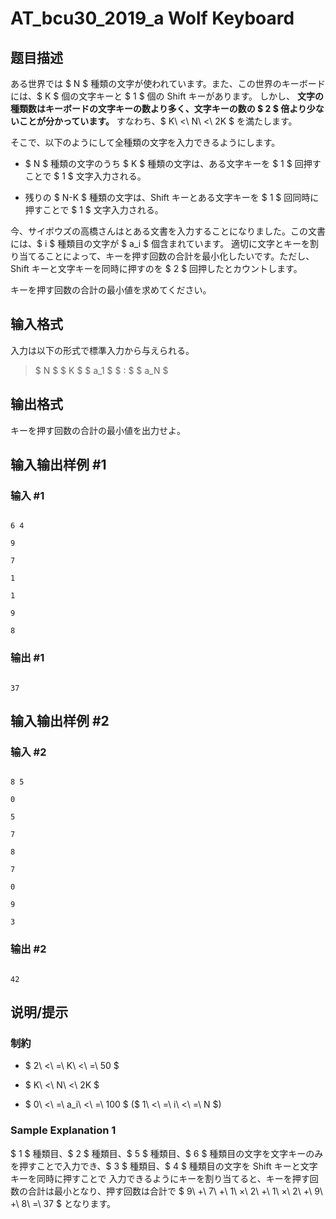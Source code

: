 # AT_bcu30_2019_a Wolf Keyboard

## 题目描述

[problemUrl]: https://atcoder.jp/contests/bcu30-2019/tasks/bcu30_2019_a

ある世界では $ N $ 種類の文字が使われています。また、この世界のキーボードには、$ K $ 個の文字キーと $ 1 $ 個の Shift キーがあります。 しかし、 **文字の種類数はキーボードの文字キーの数より多く、文字キーの数の $ 2 $ 倍より少ないことが分かっています。** すなわち、$ K\ <\ N\ <\ 2K $ を満たします。

そこで、以下のようにして全種類の文字を入力できるようにします。

- $ N $ 種類の文字のうち $ K $ 種類の文字は、ある文字キーを $ 1 $ 回押すことで $ 1 $ 文字入力される。
- 残りの $ N-K $ 種類の文字は、Shift キーとある文字キーを $ 1 $ 回同時に押すことで $ 1 $ 文字入力される。

今、サイボウズの高橋さんはとある文書を入力することになりました。この文書には、$ i $ 種類目の文字が $ a_i $ 個含まれています。 適切に文字とキーを割り当てることによって、キーを押す回数の合計を最小化したいです。ただし、Shift キーと文字キーを同時に押すのを $ 2 $ 回押したとカウントします。

キーを押す回数の合計の最小値を求めてください。

## 输入格式

入力は以下の形式で標準入力から与えられる。

> $ N $ $ K $ $ a_1 $ $ : $ $ a_N $

## 输出格式

キーを押す回数の合計の最小値を出力せよ。

## 输入输出样例 #1

### 输入 #1

```
6 4
9
7
1
1
9
8
```

### 输出 #1

```
37
```

## 输入输出样例 #2

### 输入 #2

```
8 5
0
5
7
8
7
0
9
3
```

### 输出 #2

```
42
```

## 说明/提示

### 制約

- $ 2\ <\ =\ K\ <\ =\ 50 $
- $ K\ <\ N\ <\ 2K $
- $ 0\ <\ =\ a_i\ <\ =\ 100 $ ($ 1\ <\ =\ i\ <\ =\ N $)

### Sample Explanation 1

$ 1 $ 種類目、$ 2 $ 種類目、$ 5 $ 種類目、$ 6 $ 種類目の文字を文字キーのみを押すことで入力でき、$ 3 $ 種類目、$ 4 $ 種類目の文字を Shift キーと文字キーを同時に押すことで 入力できるようにキーを割り当てると、キーを押す回数の合計は最小となり、押す回数は合計で $ 9\ +\ 7\ +\ 1\ ×\ 2\ +\ 1\ ×\ 2\ +\ 9\ +\ 8\ =\ 37 $ となります。